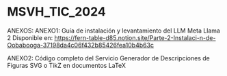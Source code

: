 # MSVH_TIC_2024
ANEXOS:
ANEXO1: Guía de instalación y levantamiento del LLM Meta Llama 2
Disponible en: https://fern-table-d85.notion.site/Parte-2-Instalaci-n-de-Oobabooga-37198da4c06f432b85426fea10b4b63c

ANEXO2: Código completo del Servicio Generador de Descripciones de Figuras SVG o TikZ en documentos LaTeX
